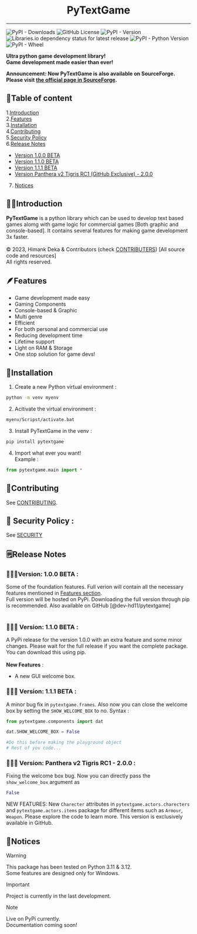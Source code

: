 <div align = "center">
  <h1> PyTextGame </h1>
</div>
<hr>

![PyPI - Downloads](https://img.shields.io/pypi/dm/PyTextGame)
![GitHub License](https://img.shields.io/github/license/dev-hd11/pytextgame)
![PyPI - Version](https://img.shields.io/pypi/v/PyTextGame)
![Libraries.io dependency status for latest release](https://img.shields.io/librariesio/release/PyPi/PyTextGame)
![PyPI - Python Version](https://img.shields.io/pypi/pyversions/PyTextGame)
![PyPI - Wheel](https://img.shields.io/pypi/wheel/PyTextGame)


**Ultra python game development library! <br>Game development made easier than ever!**

**Announcement: Now PyTextGame is also available on SourceForge. Please visit [the official page in SourceForge](https://pytextgame.sourceforge.io).**
## 📃Table of content
1.[Introduction](#introduction)<br>
2.[Features](#features)<br>
3.[Installation](#installation)<br>
4.[Contributing](#contributing)<br>
5.[Security Policy](#security-policy)<br>
6.[Release Notes](#release-notes)<br>
- [Version 1.0.0 BETA](#version-100-beta-)<br>
- [Version 1.1.0 BETA](#-version-110-beta-)<br>
- [Version 1.1.1 BETA](#-version-111-beta-)<br>
- [Version Panthera v2 Tigris RC1 \(GitHub Exclusive\) - 2.0.0](#-version-panthera-v2-tigris-rc1-)
7. [Notices](#notices)

## 👋🏼Introduction
**PyTextGame** is a python library which can be used to develop text based games alomg with game logic for commercial games [Both graphic and console-based]. It contains several features for making game development 3x faster.
<br><br>
©️ 2023, Himank Deka & Contributors (check [CONTRIBUTERS](./CONTRIBUTERS.txt)) [All source code and resources]
<br> All rights reserved.

## 🪶Features
- Game development made easy
- Gaming Components
- Console-based & Graphic
- Multi genre
- Efficient
- For both personal and commercial use
- Reducing development time
- Lifetime support
- Light on RAM & Storage
- One stop solution for game devs!

## 📩Installation
1. Create a new Python virtual environment :
```bash
python -m venv myenv
```

2. Acitivate the virtual environment :
```bash
myenv/Scripst/activate.bat
```

3. Install PyTextGame in the venv :
```bash
pip install pytextgame
```

4. Import what ever you want!<br>
Example :
```python
from pytextgame.main import *
```

## 🤝Contributing
See [CONTRIBUTING](./CONTRIBUTING.md).

## 🔐 Security Policy :
See [SECURITY](./SECURITY.md)

## 🗒️Release Notes

### 👩🏼‍💻Version: 1.0.0 BETA : 
Some of the foundation features. Full verion will contain all the necessary features mentioned in [Features section](#features).
<br>
Full version will be hosted on PyPi. Downloading the full version through pip is recommended. Also available on GitHub \[@dev-hd11/pytextgame\]
<br><br>

### 👩🏼‍💻 Version: 1.1.0 BETA :
A PyPi release for the version 1.0.0 with an extra feature and some minor changes. Please wait for the full release if you want the complete package.
You can download this using pip.
<br><br>
**New Features** :
- A new GUI welcome box.

### 👩🏼‍💻 Version: 1.1.1 BETA :
A minor bug fix in `pytextgame.frames`. Also now you can close the welcome box by setting the `SHOW_WELCOME_BOX` to no.
Syntax :
```python
from pytextgame.components import dat

dat.SHOW_WELCOME_BOX = False

#Do this before making the playground object
# Rest of you code...
```

### 👩🏼‍💻 Version: Panthera v2 Tigris RC1 - 2.0.0 :
Fixing the welcome box bug. Now you can directly pass the `show_welcome_box` argument as 
```python
False
``` 
NEW FEATURES: New `Charecter` attributes in `pytextgame.actors.charecters` and `pytextgame.actors.items` package for different items such as `Armour`, `Weapon`.
Please explore the code to learn more.
This version is exclusively available in GitHub.

## 🔔Notices

> [!WARNING]
> This package has been tested on Python 3.11 & 3.12.<br>
> Some features are designed only for Windows.<br>

>[!IMPORTANT]
> Project is currently in the last development.<br>

>[!NOTE]
> Live on PyPi currently.<br>
> Documentation coming soon!<br>
